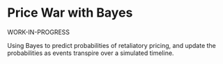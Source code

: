 # Price War with Bayes

WORK-IN-PROGRESS

Using Bayes to predict probabilities of retaliatory pricing, and update the probabilities as events transpire over a simulated timeline.

